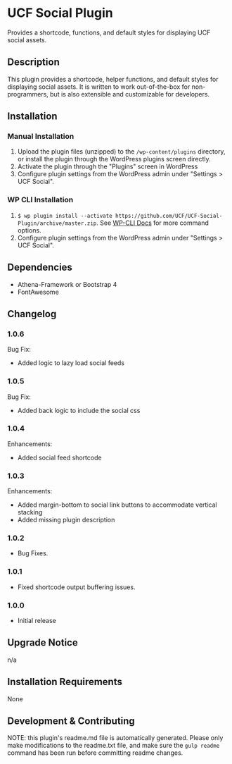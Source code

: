 # UCF Social Plugin #

Provides a shortcode, functions, and default styles for displaying UCF social assets.


## Description ##

This plugin provides a shortcode, helper functions, and default styles for displaying social assets.  It is written to work out-of-the-box for non-programmers, but is also extensible and customizable for developers.


## Installation ##

### Manual Installation ###
1. Upload the plugin files (unzipped) to the `/wp-content/plugins` directory, or install the plugin through the WordPress plugins screen directly.
2. Activate the plugin through the "Plugins" screen in WordPress
3. Configure plugin settings from the WordPress admin under "Settings > UCF Social".

### WP CLI Installation ###
1. `$ wp plugin install --activate https://github.com/UCF/UCF-Social-Plugin/archive/master.zip`.  See [WP-CLI Docs](http://wp-cli.org/commands/plugin/install/) for more command options.
2. Configure plugin settings from the WordPress admin under "Settings > UCF Social".

## Dependencies ##

* Athena-Framework or Bootstrap 4
* FontAwesome

## Changelog ##

### 1.0.6 ###
Bug Fix:
* Added logic to lazy load social feeds

### 1.0.5 ###
Bug Fix:
* Added back logic to include the social css

### 1.0.4 ###
Enhancements:
* Added social feed shortcode

### 1.0.3 ###
Enhancements:
* Added margin-bottom to social link buttons to accommodate vertical stacking
* Added missing plugin description

### 1.0.2 ###
* Bug Fixes.

### 1.0.1 ###
* Fixed shortcode output buffering issues.

### 1.0.0 ###
* Initial release


## Upgrade Notice ##

n/a


## Installation Requirements ##

None


## Development & Contributing ##

NOTE: this plugin's readme.md file is automatically generated.  Please only make modifications to the readme.txt file, and make sure the `gulp readme` command has been run before committing readme changes.
